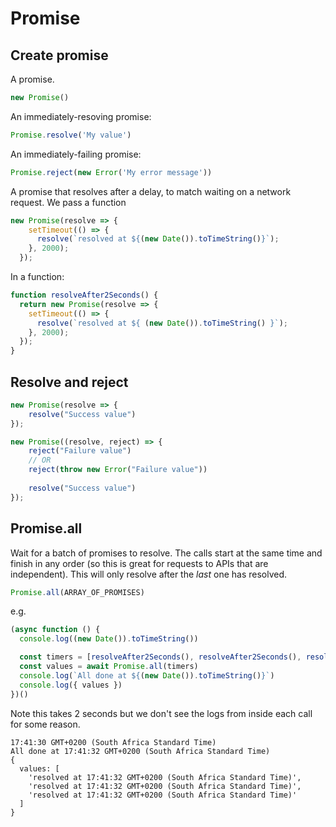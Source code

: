# Promise

## Create promise

A promise.

```javascript
new Promise()
```

An immediately-resoving promise:

```javascript
Promise.resolve('My value')
```

An immediately-failing promise:

```javascript
Promise.reject(new Error('My error message'))
```

A promise that resolves after a delay, to match waiting on a network request. We pass a function

```javascript
new Promise(resolve => {
    setTimeout(() => {
      resolve(`resolved at ${(new Date()).toTimeString()}`);
    }, 2000);
  });
```

In a function:

```javascript
function resolveAfter2Seconds() {
  return new Promise(resolve => {
    setTimeout(() => {
      resolve(`resolved at ${ (new Date()).toTimeString() }`);
    }, 2000);
  });
}
```


## Resolve and reject

```javascript
new Promise(resolve => {
    resolve("Success value")
});
```

```javascript
new Promise((resolve, reject) => {    
    reject("Failure value")
    // OR
    reject(throw new Error("Failure value"))
    
    resolve("Success value")
});
```


## Promise.all

Wait for a batch of promises to resolve. The calls start at the same time and finish in any order (so this is great for requests to APIs that are independent). This will only resolve after the _last_ one has resolved.

```javascript
Promise.all(ARRAY_OF_PROMISES)
```

e.g.

```javascript
(async function () {
  console.log((new Date()).toTimeString())

  const timers = [resolveAfter2Seconds(), resolveAfter2Seconds(), resolveAfter2Seconds()]
  const values = await Promise.all(timers)
  console.log(`All done at ${(new Date()).toTimeString()}`)
  console.log({ values })
})()
```

Note this takes 2 seconds but we don't see the logs from inside each call for some reason. 

```
17:41:30 GMT+0200 (South Africa Standard Time)
All done at 17:41:32 GMT+0200 (South Africa Standard Time)
{
  values: [
    'resolved at 17:41:32 GMT+0200 (South Africa Standard Time)',
    'resolved at 17:41:32 GMT+0200 (South Africa Standard Time)',
    'resolved at 17:41:32 GMT+0200 (South Africa Standard Time)'
  ]
}
```
